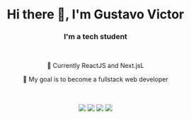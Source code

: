 <h1 align="center">Hi there 🖖, I'm Gustavo Victor</h1>
<h3 align="center">I'm a tech student</h3>

<br/>
 <p align="center">🌱 Currently ReactJS and Next.jsL</p>
 <p align="center">🎯 My goal is to become a fullstack web developer</p>
<br/>

<!--
<div align="center" class="profile-data">
  <a href="https://github.com/Gustavo-Victor">
  <img height="180em" src="https://github-readme-stats.vercel.app/api?username=Gustavo-Victor&show_icons=true&theme=tokyonight&include_all_commits=true&count_private=true"/>
  <img height="180em" src="https://github-readme-stats.vercel.app/api/top-langs/?username=Gustavo-Victor&layout=compact&langs_count=7&theme=tokyonight"/>
</div>
  
 <div align="center" class="languages">
  <br/>
  <img align="center" alt="JavaScript" title="JavaScript" height="30" width="40" src="https://raw.githubusercontent.com/devicons/devicon/master/icons/javascript/javascript-plain.svg" />
  <img align="center" alt="TypeScript" title="TypeScript" height="30" title="TypeScript" width="40" src="https://raw.githubusercontent.com/devicons/devicon/master/icons/typescript/typescript-plain.svg" />
  <img align="center" alt="React" title="React" height="30"  width="40" src="https://raw.githubusercontent.com/devicons/devicon/master/icons/react/react-original.svg" />
  <img align="center" alt="HTML" title="HTML" height="30" width="40" src="https://raw.githubusercontent.com/devicons/devicon/master/icons/html5/html5-original.svg" />
  <img align="center" alt="CSS" title="CSS" height="30" width="40" src="https://raw.githubusercontent.com/devicons/devicon/master/icons/css3/css3-original.svg" />
  <img align="center" alt="Sass" title="Sass" height="30" width="40" src="https://raw.githubusercontent.com/devicons/devicon/master/icons/sass/sass-original.svg" />
  <img align="center" alt="Bootstrap" title="Bootstrap" height="30" width="40" src="https://raw.githubusercontent.com/devicons/devicon/master/icons/bootstrap/bootstrap-original.svg" />  
   <img align="center" alt="PHP" title="PHP" height="30" width="40" src="https://raw.githubusercontent.com/devicons/devicon/master/icons/php/php-original.svg" />  
</div>
-->
  
 <div align="center" class="social-media">
   <br/>
  <a href="https://www.instagram.com/gustav0_vbs/" target="_blank"><img src="https://img.shields.io/badge/-Instagram-%23E4405F?style=for-the-badge&logo=instagram&logoColor=white" target="_blank"></a>
 	<a href="https://twitter.com/GustavoVictorBS" target="_blank"><img src="https://img.shields.io/badge/Twitter-9146FF?style=for-the-badge&logo=twitter&logoColor=white" target="_blank"></a>
  <a href = "mailto:gustavovbs270@gmail.com"><img src="https://img.shields.io/badge/-Gmail-%23333?style=for-the-badge&logo=gmail&logoColor=white" target="_blank"></a>
  <a href="https://www.linkedin.com/in/gustavo-victor-575b93206/" target="_blank"><img src="https://img.shields.io/badge/-LinkedIn-%230077B5?style=for-the-badge&logo=linkedin&logoColor=white" target="_blank"></a> 
 <br/>
</div>


<!--
**maykbrito/maykbrito** is a ✨ _special_ ✨ repository because its `README.md` (this file) appears on your GitHub profile.

Here are some ideas to get you started:

- 🔭 I’m currently working on ...
- 🌱 I’m currently learning ...
- 👯 I’m looking to collaborate on ...
- 🤔 I’m looking for help with ...
- 💬 Ask me about ...
- 📫 How to reach me: ...
- 😄 Pronouns: ...
- ⚡ Fun fact: ...
-->
